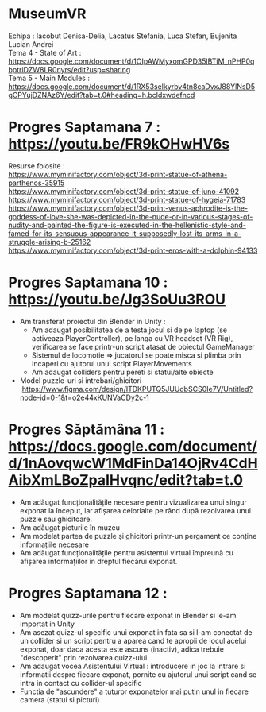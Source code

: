 # MuseumVR
Echipa : Iacobut Denisa-Delia, Lacatus Stefania, Luca Stefan, Bujenita Lucian Andrei  
Tema 4 - State of Art : https://docs.google.com/document/d/1OIpAWMyxomGPD35lBTiM_nPHP0qbptriDZW8LR0nyrs/edit?usp=sharing  
Tema 5 - Main Modules : https://docs.google.com/document/d/1RX53seIkyrbv4tn8caDvxJ88YlNsD5gCPYujDZNAz6Y/edit?tab=t.0#heading=h.bcldxwdefncd  

# Progres Saptamana 7 : https://youtu.be/FR9kOHwHV6s  
  Resurse folosite :   
  https://www.myminifactory.com/object/3d-print-statue-of-athena-parthenos-35915    
  https://www.myminifactory.com/object/3d-print-statue-of-juno-41092    
  https://www.myminifactory.com/object/3d-print-statue-of-hygeia-71783    
  https://www.myminifactory.com/object/3d-print-venus-aphrodite-is-the-goddess-of-love-she-was-depicted-in-the-nude-or-in-various-stages-of-nudity-and-painted-the-figure-is-executed-in-the-hellenistic-style-and-famed-for-its-sensuous-appearance-it-supposedly-lost-its-arms-in-a-struggle-arising-b-25162     
  https://www.myminifactory.com/object/3d-print-eros-with-a-dolphin-94133    

  # Progres Saptamana 10 : https://youtu.be/Jg3SoUu3ROU  
  - Am transferat proiectul din Blender in Unity :
      - Am adaugat posibilitatea de a testa jocul si de pe laptop (se activeaza PlayerController), pe langa cu VR headset (VR Rig), verificarea se face printr-un script atasat de obiectul GameManager  
      - Sistemul de locomotie => jucatorul se poate misca si plimba prin incaperi cu ajutorul unui script PlayerMovements  
      - Am adaugat colliders pentru pereti si statui/alte obiecte  
  - Model puzzle-uri si intrebari/ghicitori :https://www.figma.com/design/ITDKPUTQ5JUUdbSCS0Ie7V/Untitled?node-id=0-1&t=o2e44xKUNVaCDy2c-1
  # Progres Săptămâna 11 : https://docs.google.com/document/d/1nAovqwcW1MdFinDa14OjRv4CdHAibXmLBoZpaIHvqnc/edit?tab=t.0
  - Am adăugat funcționalitățile necesare pentru vizualizarea unui singur exponat la început, iar afișarea celorlalte pe rând după rezolvarea unui puzzle sau ghicitoare.
  - Am adăugat picturile în muzeu
  - Am modelat partea de puzzle și ghicitori printr-un pergament ce conține informațiile necesare
  - Am adăugat funcționalitățile pentru asistentul virtual împreună cu afișarea informațiilor în dreptul fiecărui exponat.  

# Progres Saptamana 12 :  
- Am modelat quizz-urile pentru fiecare exponat in Blender si le-am importat in Unity  
- Am asezat quizz-ul specific unui exponat in fata sa si l-am conectat de un collider si un script pentru a aparea cand te apropii de locul acelui exponat, doar daca acesta este ascuns (inactiv), adica trebuie "descoperit" prin rezolvarea quizz-ului
- Am adaugat vocea Asistentului Virtual : introducere in joc la intrare si informatii despre fiecare exponat, pornite cu ajutorul unui script cand se intra in contact cu collider-ul specific
- Functia de "ascundere" a tuturor exponatelor mai putin unul in fiecare camera (statui si picturi)  
